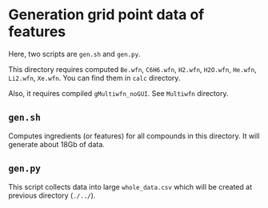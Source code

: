 # Generation grid point data of features

Here, two scripts are `gen.sh` and `gen.py`.

This directory requires computed `Be.wfn`, `C6H6.wfn`, `H2.wfn`, `H2O.wfn`, `He.wfn`, `Li2.wfn`, `Xe.wfn`.
You can find them in `calc` directory.

Also, it requires compiled `gMultiwfn_noGUI`. See `Multiwfn` directory.

## `gen.sh`

Computes ingredients (or features) for all compounds in this directory.
It will generate about 18Gb of data.

## `gen.py`

This script collects data into large `whole_data.csv` which will be created at previous directory (`./../`).
